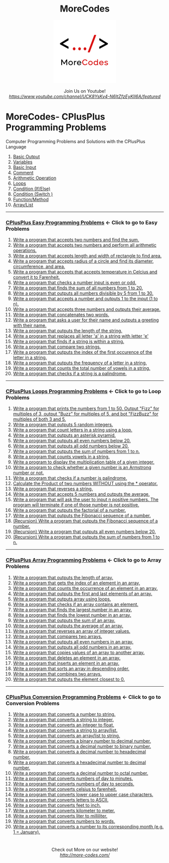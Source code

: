 <h1 align="center">MoreCodes</h1>
<p align="center"> 
  <img src="/morecodescir.png"/>
</p>

<p align="center">
Join Us on Youtube! <br/>
<i><u>https://www.youtube.com/channel/UCK8YsKv4-N6ItZfzEyKlI6A/featured</u></i>
</p>

#

# MoreCodes- CPlusPlus Programming Problems
Computer Programming Problems and Solutions with the CPlusPlus Language

1. <a href="https://github.com/ArjunAranetaCodes/MoreCodes-CPlusPlus/blob/master/Basics1.cpp" target="_blank">Basic Output</a>
2. <a href="https://github.com/ArjunAranetaCodes/MoreCodes-CPlusPlus/blob/master/Basics2.cpp" target="_blank">Variables</a>
3. <a href="https://github.com/ArjunAranetaCodes/MoreCodes-CPlusPlus/blob/master/Basics3.cpp" target="_blank">Basic Input</a>
4. <a href="https://github.com/ArjunAranetaCodes/MoreCodes-CPlusPlus/blob/master/Basics4.cpp" target="_blank">Comment</a>
5. <a href="https://github.com/ArjunAranetaCodes/MoreCodes-CPlusPlus/blob/master/Basics5.cpp" target="_blank">Arithmetic Operation</a>
6. <a href="https://github.com/ArjunAranetaCodes/MoreCodes-CPlusPlus/blob/master/Basics6.cpp" target="_blank">Loops</a>
7. <a href="https://github.com/ArjunAranetaCodes/MoreCodes-CPlusPlus/blob/master/Basics7.cpp" target="_blank">Condition (If/Else)</a>
8. <a href="https://github.com/ArjunAranetaCodes/MoreCodes-CPlusPlus/blob/master/Basics8.cpp" target="_blank">Condition (Switch )</a>
9. <a href="https://github.com/ArjunAranetaCodes/MoreCodes-CPlusPlus/blob/master/Basics9.cpp" target="_blank">Function/Method</a>
10. <a href="https://github.com/ArjunAranetaCodes/MoreCodes-CPlusPlus/blob/master/Basics10.cpp" target="_blank">Array/List</a>

- - - -
### [CPlusPlus Easy Programming Problems](Easy%20Problems/) <- Click to go to Easy Problems

1. <a href="https://github.com/ArjunAranetaCodes/MoreCodes-CPlusPlus/blob/master/Easy%20Problems/problem1.cpp" target="_blank">Write a program that accepts two numbers and find the sum.</a>
2. <a href="https://github.com/ArjunAranetaCodes/MoreCodes-CPlusPlus/blob/master/Easy%20Problems/problem2.cpp" target="_blank">Write a program that accepts two numbers and perform all arithmetic operations.</a>
3. <a href="https://github.com/ArjunAranetaCodes/MoreCodes-CPlusPlus/blob/master/Easy%20Problems/problem3.cpp" target="_blank">Write a program that accepts length and width of rectangle to find area.</a>
4. <a href="https://github.com/ArjunAranetaCodes/MoreCodes-CPlusPlus/blob/master/Easy%20Problems/problem4.cpp" target="_blank">Write a program that accepts radius of a circle and find its diameter, circumference, and area.</a>
5. <a href="https://github.com/ArjunAranetaCodes/MoreCodes-CPlusPlus/blob/master/Easy%20Problems/problem5.cpp" target="_blank">Write a program that accepts that accepts temperature in Celcius and convert it to Farenheit.</a>
6. <a href="https://github.com/ArjunAranetaCodes/MoreCodes-CPlusPlus/blob/master/Easy%20Problems/problem6.cpp" target="_blank">Write a program that checks a number input is even or odd.</a>
7. <a href="https://github.com/ArjunAranetaCodes/MoreCodes-CPlusPlus/blob/master/Easy%20Problems/problem7.cpp" target="_blank">Write a program that finds the sum of all numbers from 1 to 20.</a>
8. <a href="https://github.com/ArjunAranetaCodes/MoreCodes-CPlusPlus/blob/master/Easy%20Problems/problem8.cpp" target="_blank">Write a program that outputs all numbers divisible by 5 from 1 to 30.</a>
9. <a href="https://github.com/ArjunAranetaCodes/MoreCodes-CPlusPlus/blob/master/Easy%20Problems/problem9.cpp" target="_blank">Write a program that accepts a number and outputs 1 to the input (1 to n).</a>
10. <a href="https://github.com/ArjunAranetaCodes/MoreCodes-CPlusPlus/blob/master/Easy%20Problems/problem10.cpp" target="_blank">Write a program that accepts three numbers and outputs their average.</a>
11. <a href="https://github.com/ArjunAranetaCodes/MoreCodes-CPlusPlus/blob/master/Easy%20Problems/problem11.cpp" target="_blank">Write a program that concatenates two words.</a>
12. <a href="https://github.com/ArjunAranetaCodes/MoreCodes-CPlusPlus/blob/master/Easy%20Problems/problem12.cpp" target="_blank">Write a program that asks a user for their name and outputs a greeting with their name.</a>
13. <a href="https://github.com/ArjunAranetaCodes/MoreCodes-CPlusPlus/blob/master/Easy%20Problems/problem13.cpp" target="_blank">Write a program that outputs the length of the string.</a>
14. <a href="https://github.com/ArjunAranetaCodes/MoreCodes-CPlusPlus/blob/master/Easy%20Problems/problem14.cpp" target="_blank">Write a program that replaces all letter 'a' in a string with letter 'e'</a>
15. <a href="https://github.com/ArjunAranetaCodes/MoreCodes-CPlusPlus/blob/master/Easy%20Problems/problem15.cpp" target="_blank">Write a program that finds if a string is within a string.</a>
16. <a href="https://github.com/ArjunAranetaCodes/MoreCodes-CPlusPlus/blob/master/Easy%20Problems/problem16.cpp" target="_blank">Write a program that compare two strings.</a>
17. <a href="https://github.com/ArjunAranetaCodes/MoreCodes-CPlusPlus/blob/master/Easy%20Problems/problem17.cpp" target="_blank">Write a program that outputs the index of the first occurence of the letter in a string.</a>
18. <a href="https://github.com/ArjunAranetaCodes/MoreCodes-CPlusPlus/blob/master/Easy%20Problems/problem18.cpp" target="_blank">Write a program that outputs the frequency of a letter in a string.</a>
19. <a href="https://github.com/ArjunAranetaCodes/MoreCodes-CPlusPlus/blob/master/Easy%20Problems/problem19.cpp" target="_blank">Write a program that counts the total number of vowels in a string.</a>
20. <a href="https://github.com/ArjunAranetaCodes/MoreCodes-CPlusPlus/blob/master/Easy%20Problems/problem20.cpp" target="_blank">Write a program that checks if a string is a palindrome.</a>

- - - -
### [CPlusPlus Loops Programming Problems](Loops/) <- Click to go to Loop Problems

1. <a href="https://github.com/ArjunAranetaCodes/MoreCodes-CPlusPlus/blob/master/Loops/problem1.cpp" target="_blank">Write a program that prints the numbers from 1 to 50. Output "Fizz" for multiples of 3, output "Buzz" for multiples of 5, and bot "FizzBuzz" for multiples of both 3 and 5.</a>
2. <a href="https://github.com/ArjunAranetaCodes/MoreCodes-CPlusPlus/blob/master/Loops/problem2.cpp" target="_blank">Write a program that outputs 5 random integers.</a>
3. <a href="https://github.com/ArjunAranetaCodes/MoreCodes-CPlusPlus/blob/master/Loops/problem3.cpp" target="_blank">Write a program that count letters in a string using a loop.</a>
4. <a href="https://github.com/ArjunAranetaCodes/MoreCodes-CPlusPlus/blob/master/Loops/problem4.cpp" target="_blank">Write a program that outputs an asterisk pyramid.</a>
5. <a href="https://github.com/ArjunAranetaCodes/MoreCodes-CPlusPlus/blob/master/Loops/problem5.cpp" target="_blank">Write a program that outputs all even numbers below 20.</a>
6. <a href="https://github.com/ArjunAranetaCodes/MoreCodes-CPlusPlus/blob/master/Loops/problem6.cpp" target="_blank">Write a program that outputs all odd numbers below 20.</a>
7. <a href="https://github.com/ArjunAranetaCodes/MoreCodes-CPlusPlus/blob/master/Loops/problem7.cpp" target="_blank">Write a program that outputs the sum of numbers from 1 to n.</a>
8. <a href="https://github.com/ArjunAranetaCodes/MoreCodes-CPlusPlus/blob/master/Loops/problem8.cpp" target="_blank">Write a program that counts vowels in a string.</a>
9. <a href="https://github.com/ArjunAranetaCodes/MoreCodes-CPlusPlus/blob/master/Loops/problem9.cpp" target="_blank">Write a program to display the multiplication table of a given integer.</a>
10. <a href="https://github.com/ArjunAranetaCodes/MoreCodes-CPlusPlus/blob/master/Loops/problem10.cpp" target="_blank">Write a program to check whether a given number is an Armstrong number or not.</a>
11. <a href="https://github.com/ArjunAranetaCodes/MoreCodes-CPlusPlus/blob/master/Loops/problem11.cpp" target="_blank">Write a program that checks if a number is palindrome.</a>
12. <a href="https://github.com/ArjunAranetaCodes/MoreCodes-CPlusPlus/blob/master/Loops/problem12.cpp" target="_blank">Calculate the Product of two numbers WITHOUT using the * operator.</a>
13. <a href="https://github.com/ArjunAranetaCodes/MoreCodes-CPlusPlus/blob/master/Loops/problem13.cpp" target="_blank">Write a program that reverses a string.</a>
14. <a href="https://github.com/ArjunAranetaCodes/MoreCodes-CPlusPlus/blob/master/Loops/problem14.cpp" target="_blank">Write a program that accepts 5 numbers and outputs the average.</a>
15. <a href="https://github.com/ArjunAranetaCodes/MoreCodes-CPlusPlus/blob/master/Loops/problem15.cpp" target="_blank">Write a program that will ask the user to input n positive numbers. The program will terminate if one of those number is not positive.</a>
16. <a href="https://github.com/ArjunAranetaCodes/MoreCodes-CPlusPlus/blob/master/Loops/problem16.cpp" target="_blank">Write a program that outputs the factorial of a number.</a>
17. <a href="https://github.com/ArjunAranetaCodes/MoreCodes-CPlusPlus/blob/master/Loops/problem17.cpp" target="_blank">Write a program that outputs the Fibonacci sequence of a number.</a>
18. <a href="https://github.com/ArjunAranetaCodes/MoreCodes-CPlusPlus/blob/master/Loops/problem18.cpp" target="_blank">(Recursion) Write a program that outputs the Fibonacci sequence of a number.</a>
19. <a href="https://github.com/ArjunAranetaCodes/MoreCodes-CPlusPlus/blob/master/Loops/problem19.cpp" target="_blank">(Recursion) Write a program that outputs all even numbers below 20.</a>
20. <a href="https://github.com/ArjunAranetaCodes/MoreCodes-CPlusPlus/blob/master/Loops/problem20.cpp" target="_blank">(Recursion) Write a program that outputs the sum of numbers from 1 to n.</a>

- - - -
### [CPlusPlus Array Programming Problems](Arrays/) <- Click to go to Array Problems

1. <a href="https://github.com/ArjunAranetaCodes/MoreCodes-CPlusPlus/blob/master/Arrays/problem1.cpp" target="_blank">Write a program that outputs the length of array.</a>
2. <a href="https://github.com/ArjunAranetaCodes/MoreCodes-CPlusPlus/blob/master/Arrays/problem2.cpp" target="_blank">Write a program that gets the index of an element in an array.</a>
3. <a href="https://github.com/ArjunAranetaCodes/MoreCodes-CPlusPlus/blob/master/Arrays/problem3.cpp" target="_blank">Write a program that counts the occurrence of an element in an array.</a>
4. <a href="https://github.com/ArjunAranetaCodes/MoreCodes-CPlusPlus/blob/master/Arrays/problem4.cpp" target="_blank">Write a program that outputs the first and last elements of an array.</a>
5. <a href="https://github.com/ArjunAranetaCodes/MoreCodes-CPlusPlus/blob/master/Arrays/problem5.cpp" target="_blank">Write a program that outputs array using loops.</a>
6. <a href="https://github.com/ArjunAranetaCodes/MoreCodes-CPlusPlus/blob/master/Arrays/problem6.cpp" target="_blank">Write a program that checks if an array contains an element.</a>
7. <a href="https://github.com/ArjunAranetaCodes/MoreCodes-CPlusPlus/blob/master/Arrays/problem7.cpp" target="_blank">Write a program that finds the largest number in an array.</a>
8. <a href="https://github.com/ArjunAranetaCodes/MoreCodes-CPlusPlus/blob/master/Arrays/problem8.cpp" target="_blank">Write a program that finds the lowest number in an array.</a>
9. <a href="https://github.com/ArjunAranetaCodes/MoreCodes-CPlusPlus/blob/master/Arrays/problem9.cpp" target="_blank">Write a program that outputs the sum of an array.</a>
10. <a href="https://github.com/ArjunAranetaCodes/MoreCodes-CPlusPlus/blob/master/Arrays/problem10.cpp" target="_blank">Write a program that outputs the average of an array.</a>
11. <a href="https://github.com/ArjunAranetaCodes/MoreCodes-CPlusPlus/blob/master/Arrays/problem11.cpp" target="_blank">Write a program that reverses an array of integer values.</a>
12. <a href="https://github.com/ArjunAranetaCodes/MoreCodes-CPlusPlus/blob/master/Arrays/problem12.cpp" target="_blank">Write a program that compares two arrays.</a>
13. <a href="https://github.com/ArjunAranetaCodes/MoreCodes-CPlusPlus/blob/master/Arrays/problem13.cpp" target="_blank">Write a program that outputs all even numbers in an array.</a>
14. <a href="https://github.com/ArjunAranetaCodes/MoreCodes-CPlusPlus/blob/master/Arrays/problem14.cpp" target="_blank">Write a program that outputs all odd numbers in an array.</a>
15. <a href="https://github.com/ArjunAranetaCodes/MoreCodes-CPlusPlus/blob/master/Arrays/problem15.cpp" target="_blank">Write a program that copies values of an array to another array.</a>
16. <a href="https://github.com/ArjunAranetaCodes/MoreCodes-CPlusPlus/blob/master/Arrays/problem16.cpp" target="_blank">Write a program that deletes an element in an array.</a>
17. <a href="https://github.com/ArjunAranetaCodes/MoreCodes-CPlusPlus/blob/master/Arrays/problem17.cpp" target="_blank">Write a program that inserts an element in an array.</a>
18. <a href="https://github.com/ArjunAranetaCodes/MoreCodes-CPlusPlus/blob/master/Arrays/problem18.cpp" target="_blank">Write a program that sorts an array in descending order.</a>
19. <a href="https://github.com/ArjunAranetaCodes/MoreCodes-CPlusPlus/blob/master/Arrays/problem19.cpp" target="_blank">Write a program that combines two arrays.</a>
20. <a href="https://github.com/ArjunAranetaCodes/MoreCodes-CPlusPlus/blob/master/Arrays/problem20.cpp" target="_blank">Write a program that outputs the element closest to 0.</a>

- - - - 
###  [CPlusPlus Conversion Programming Problems](Conversions/) <- Click to go to Conversion Problems

1. <a href="https://github.com/ArjunAranetaCodes/MoreCodes-CPlusPlus/blob/master/Conversions/problem1.cpp" target="_blank">Write a program that converts a number to string.</a>
2. <a href="https://github.com/ArjunAranetaCodes/MoreCodes-CPlusPlus/blob/master/Conversions/problem2.cpp" target="_blank">Write a program that converts a string to integer.</a>
3. <a href="https://github.com/ArjunAranetaCodes/MoreCodes-CPlusPlus/blob/master/Conversions/problem3.cpp" target="_blank">Write a program that converts an integer to float.</a>
4. <a href="https://github.com/ArjunAranetaCodes/MoreCodes-CPlusPlus/blob/master/Conversions/problem4.cpp" target="_blank">Write a program that converts a string to array/list.</a>
5. <a href="https://github.com/ArjunAranetaCodes/MoreCodes-CPlusPlus/blob/master/Conversions/problem5.cpp" target="_blank">Write a program that converts an array/list to string.</a>
6. <a href="https://github.com/ArjunAranetaCodes/MoreCodes-CPlusPlus/blob/master/Conversions/problem6.cpp" target="_blank">Write a program that converts a binary number to decimal number.</a>
7. <a href="https://github.com/ArjunAranetaCodes/MoreCodes-CPlusPlus/blob/master/Conversions/problem7.cpp" target="_blank">Write a program that converts a decimal number to binary number.</a>
8. <a href="https://github.com/ArjunAranetaCodes/MoreCodes-CPlusPlus/blob/master/Conversions/problem8.cpp" target="_blank">Write a program that converts a decimal number to hexadecimal number.</a>
9. <a href="https://github.com/ArjunAranetaCodes/MoreCodes-CPlusPlus/blob/master/Conversions/problem9.cpp" target="_blank">Write a program that converts a hexadecimal number to decimal number.</a>
10. <a href="https://github.com/ArjunAranetaCodes/MoreCodes-CPlusPlus/blob/master/Conversions/problem10.cpp" target="_blank">Write a program that converts a decimal number to octal number.</a>
11. <a href="https://github.com/ArjunAranetaCodes/MoreCodes-CPlusPlus/blob/master/Conversions/problem11.cpp" target="_blank">Write a program that converts numbers of day to minutes.</a>
12. <a href="https://github.com/ArjunAranetaCodes/MoreCodes-CPlusPlus/blob/master/Conversions/problem12.cpp" target="_blank">Write a program that converts numbers of day to seconds.</a>
13. <a href="https://github.com/ArjunAranetaCodes/MoreCodes-CPlusPlus/blob/master/Conversions/problem13.cpp" target="_blank">Write a program that converts celsius to farenheit.</a>
14. <a href="https://github.com/ArjunAranetaCodes/MoreCodes-CPlusPlus/blob/master/Conversions/problem14.cpp" target="_blank">Write a program that converts lower case to upper case characters.</a>
15. <a href="https://github.com/ArjunAranetaCodes/MoreCodes-CPlusPlus/blob/master/Conversions/problem15.cpp" target="_blank">Write a program that converts letters to ASCII.</a>
16. <a href="https://github.com/ArjunAranetaCodes/MoreCodes-CPlusPlus/blob/master/Conversions/problem16.cpp" target="_blank">Write a program that converts feet to inch.</a>
17. <a href="https://github.com/ArjunAranetaCodes/MoreCodes-CPlusPlus/blob/master/Conversions/problem17.cpp" target="_blank">Write a program that converts kilometer to meter.</a>
18. <a href="https://github.com/ArjunAranetaCodes/MoreCodes-CPlusPlus/blob/master/Conversions/problem18.cpp" target="_blank">Write a program that converts liter to milliliter.</a>
19. <a href="https://github.com/ArjunAranetaCodes/MoreCodes-CPlusPlus/blob/master/Conversions/problem19.cpp" target="_blank">Write a program that converts numbers to words.</a>
20. <a href="https://github.com/ArjunAranetaCodes/MoreCodes-CPlusPlus/blob/master/Conversions/problem20.cpp" target="_blank">Write a program that converts a number to its corresponding month (e.g. 1 = January).</a>

#

<p align="center">
Check out More on our website! <br/>
<i><u>http://more-codes.com/</u></i>
</p>
